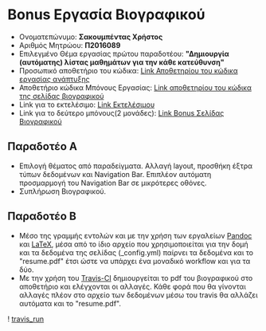 # Bonus Εργασία Βιογραφικού

*  Ονοματεπώνυμο: **Σακουμπέντας Χρήστος**
*  Αριθμός Μητρώου: **Π2016089**
*  Επιλεγμένο Θέμα εργασίας πρώτου παραδοτέου: **"Δημιουργία (αυτόματης) λίστας μαθημάτων για την κάθε κατεύθυνση"**
*  Προσωπικό αποθετήριο του κώδικα: [Link Αποθετηρίου του κώδικα εργασίας ανάπτυξης](https://github.com/csakou/site)
*  Αποθετήριο κώδικα Μπόνους Εργασίας: [Link αποθετηρίου του κώδικα της σελίδας βιογραφικού](https://github.com/csakou/resume)
*  Link για το εκτελέσιμο: [Link Εκτελέσιμου](https://csakou.github.io/site)
*  Link για το δεύτερο μπόνους(2 μονάδες): [Link Bonus Σελίδας Βιογραφικού](https://csakou.github.io/resume)

## Παραδοτέο Α

* Επιλογή θέματος από παραδείγματα. Αλλαγή layout, προσθήκη έξτρα τύπων δεδομένων και Navigation Bar. Επιπλέον αυτόματη προσμαρμογή του Navigation Bar σε μικρότερες οθόνες.
* Συπλήρωση Βιογραφικού.

## Παραδοτέο Β

* Μέσο της γραμμής εντολών και με την χρήση των εργαλείων [Pandoc](https://pandoc.org/) και [LaTeX](https://www.latex-project.org/), μέσα από το ίδιο αρχείο που χρησιμοποιείται για την δομή και τα δεδομένα της σελίδας (\_config.yml) παίρνει τα δεδομένα και το "resume.pdf" έτσι ώστε να υπάρχει ένα μοναδικό workflow και για τα δύο.
* Με την χρήση του [Travis-CI](https://travis-ci.com/) δημιουργείται το pdf του βιογραφικού στο αποθετήριο και ελέγχονται οι αλλαγές. Κάθε φορά που θα γίνονται αλλαγές πλέον στο αρχείο των δεδομένων μέσω του travis θα αλλάζει αυτόματα και το "resume.pdf".

! [travis_run](https://github.com/csakou/dw)
